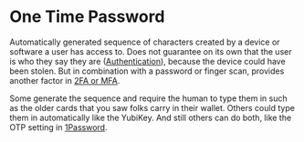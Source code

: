 # One Time Password
Automatically generated sequence of characters created by a device or software a user has access to. Does not guarantee on its own that the user is who they say they are ([Authentication](Authentication.md)), because the device could have been stolen. But in combination with a password or finger scan, provides another factor in [2FA or MFA](MFA.md). 

Some generate the sequence and require the human to type them in such as the older cards that you saw folks carry in their wallet. Others could type them in automatically like the YubiKey. And still others can do both, like the OTP setting in [1Password](1Password.md).